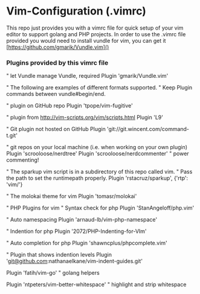 # Vim-Configuration (.vimrc) #

This repo just provides you with a vimrc file for quick setup of your vim editor to support golang and PHP projects. In order to use the .vimrc file provided you would need to install vundle for vim, you can get it [https://github.com/gmarik/Vundle.vim]()

### Plugins provided by this vimrc file ###

" let Vundle manage Vundle, required
Plugin 'gmarik/Vundle.vim'

" The following are examples of different formats supported.
" Keep Plugin commands between vundle#begin/end.

" plugin on GitHub repo
Plugin 'tpope/vim-fugitive'

" plugin from http://vim-scripts.org/vim/scripts.html
Plugin 'L9'

" Git plugin not hosted on GitHub
Plugin 'git://git.wincent.com/command-t.git'

" git repos on your local machine (i.e. when working on your own plugin)
Plugin 'scrooloose/nerdtree'
Plugin 'scrooloose/nerdcommenter' " power commenting!

" The sparkup vim script is in a subdirectory of this repo called vim.
" Pass the path to set the runtimepath properly.
Plugin 'rstacruz/sparkup', {'rtp': 'vim/'}

" The molokai theme for vim
Plugin 'tomasr/molokai'

" PHP Plugins for vim
" Syntax check for php
Plugin 'StanAngeloff/php.vim'

" Auto namespacing
Plugin 'arnaud-lb/vim-php-namespace'

" Indention for php
Plugin '2072/PHP-Indenting-for-VIm'

" Auto completion for php
Plugin 'shawncplus/phpcomplete.vim'

" Plugin that shows indention levels
Plugin 'git@github.com:nathanaelkane/vim-indent-guides.git'

Plugin 'fatih/vim-go' " golang helpers

Plugin 'ntpeters/vim-better-whitespace' " highlight and strip whitespace
